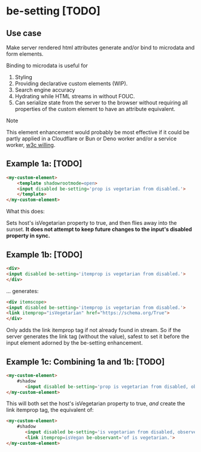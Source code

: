 # be-setting [TODO]

## Use case

Make server rendered html attributes generate and/or bind to  microdata and form elements.

Binding to microdata is useful for

1.  Styling
2.  Providing declarative custom elements (WIP).
3.  Search engine accuracy
4.  Hydrating while HTML streams in without FOUC.
5.  Can serialize state from the server to the browser without requiring all properties of the custom element to have an attribute equivalent.

> [!Note]
> This element enhancement would probably be most effective if it could be partly applied in a Cloudflare or Bun or Deno worker and/or a service worker, [w3c willing](https://github.com/whatwg/dom/issues/1222). 

## Example 1a: [TODO]

```html
<my-custom-element>
    <template shadowrootmode=open>
    <input disabled be-setting='prop is vegetarian from disabled.'>
    </template>
</my-custom-element>
```

What this does:

Sets host's isVegetarian property to true, and then flies away into the sunset.  **It does not attempt to keep future changes to the input's disabled property in sync.**

## Example 1b: [TODO]

```html
<div>
<input disabled be-setting='itemprop is vegetarian from disabled.'>
</div>
```

... generates:

```html
<div itemscope>
<input disabled be-setting='itemprop is vegetarian from disabled.'>
<link itemprop="isVegetarian" href="https://schema.org/True">
</div>
```

Only adds the link itemprop tag if not already found in stream.  So if the server generates the link tag (without the value), safest to set it before the input element adorned by the be-setting enhancement.

## Example 1c:  Combining 1a and 1b: [TODO]

```html
<my-custom-element>
    #shadow
       <input disabled be-setting='prop is vegetarian from disabled, observed by itemprop is vegan.'>
</my-custom-element>
```

This will both set the host's isVegetarian property to true, *and* create the link itemprop tag, the equivalent of:

```html
<my-custom-element>
    #shadow
       <input disabled be-setting='is vegetarian from disabled, observed by $ is vegan.'>
       <link itemprop=isVegan be-observant='of is vegetarian.'>
</my-custom-element>
```
